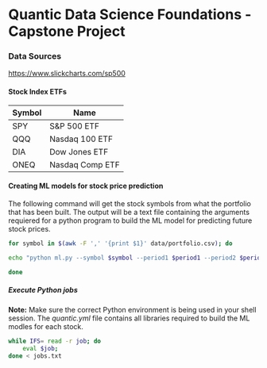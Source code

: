 # Quantic Data Science Foundations - Capstone Project

### Data Sources 

https://www.slickcharts.com/sp500


#### Stock Index ETFs 

| Symbol | Name              |
|--------|-------------------|
| SPY    | S&P 500 ETF       |	   
| QQQ    | Nasdaq 100 ETF    |
| DIA    | Dow Jones ETF     |
| ONEQ   | Nasdaq Comp ETF   |


#### Creating ML models for stock price prediction

The following command will get the stock symbols from what the portfolio that has been built. The output will be a text file containing the arguments requiered for a python program to build the ML model for predicting future stock prices. 

```bash
for symbol in $(awk -F ',' '{print $1}' data/portfolio.csv); do 

echo "python ml.py --symbol $symbol --period1 $period1 --period2 $period2 --interval $interval" >> jobs.txt

done
```

##### Execute Python jobs

**Note:** Make sure the correct Python environment is being used in your shell session. The *quantic.yml* file contains all libraries required to build the ML modles for each stock. 

```bash
while IFS= read -r job; do 
    eval $job; 
done < jobs.txt
```